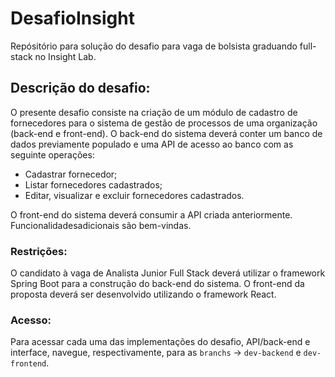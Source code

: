 # DesafioInsight
Repósitório para solução do desafio para vaga de bolsista graduando full-stack no Insight Lab.

## Descrição do desafio:
O presente desafio consiste na criação de um módulo de cadastro de fornecedores para o sistema de gestão de processos de uma organização (back-end e front-end). O back-end do sistema deverá conter um banco de dados previamente populado e uma API de acesso ao banco com as seguinte operações:

- Cadastrar fornecedor;
- Listar fornecedores cadastrados;
- Editar, visualizar e excluir fornecedores cadastrados.

O front-end do sistema deverá consumir a API criada anteriormente. Funcionalidadesadicionais são bem-vindas.

### Restrições:
O candidato à vaga de Analista Junior Full Stack deverá utilizar o framework Spring
Boot para a construção do back-end do sistema. O front-end da proposta deverá ser
desenvolvido utilizando o framework React.

### Acesso:
Para acessar cada uma das implementações do desafio, API/back-end e interface, navegue, respectivamente, para as ```branchs``` -> ```dev-backend``` e ```dev-frontend```.
